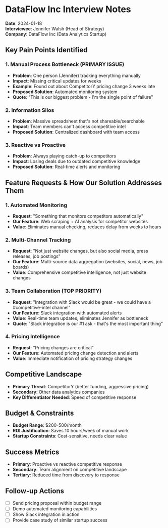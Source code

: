 # DataFlow Inc Interview Notes
**Date**: 2024-01-18  
**Interviewee**: Jennifer Walsh (Head of Strategy)  
**Company**: DataFlow Inc (Data Analytics Startup)

## Key Pain Points Identified

### 1. Manual Process Bottleneck (PRIMARY ISSUE)
- **Problem**: One person (Jennifer) tracking everything manually
- **Impact**: Missing critical updates for weeks
- **Example**: Found out about CompetitorY pricing change 3 weeks late
- **Proposed Solution**: Automated monitoring system
- **Quote**: "This is our biggest problem - I'm the single point of failure"

### 2. Information Silos
- **Problem**: Massive spreadsheet that's not shareable/searchable
- **Impact**: Team members can't access competitive intel
- **Proposed Solution**: Centralized dashboard with team access

### 3. Reactive vs Proactive
- **Problem**: Always playing catch-up to competitors
- **Impact**: Losing deals due to outdated competitive knowledge
- **Proposed Solution**: Real-time alerts and monitoring

## Feature Requests & How Our Solution Addresses Them

### 1. Automated Monitoring
- **Request**: "Something that monitors competitors automatically"
- **Our Feature**: Web scraping + AI analysis for competitor websites
- **Value**: Eliminates manual checking, reduces delay from weeks to hours

### 2. Multi-Channel Tracking
- **Request**: "Not just website changes, but also social media, press releases, job postings"
- **Our Feature**: Multi-source data aggregation (websites, social, news, job boards)
- **Value**: Comprehensive competitive intelligence, not just website changes

### 3. Team Collaboration (TOP PRIORITY)
- **Request**: "Integration with Slack would be great - we could have a #competitive-intel channel"
- **Our Feature**: Slack integration with automated alerts
- **Value**: Real-time team updates, eliminates Jennifer as bottleneck
- **Quote**: "Slack integration is our #1 ask - that's the most important thing"

### 4. Pricing Intelligence
- **Request**: "Pricing changes are critical"
- **Our Feature**: Automated pricing change detection and alerts
- **Value**: Immediate notification of pricing strategy changes

## Competitive Landscape
- **Primary Threat**: CompetitorY (better funding, aggressive pricing)
- **Secondary**: Other data analytics companies
- **Key Differentiator Needed**: Speed of competitive response

## Budget & Constraints
- **Budget Range**: $200-500/month
- **ROI Justification**: Saves 10 hours/week of manual work
- **Startup Constraints**: Cost-sensitive, needs clear value

## Success Metrics
- **Primary**: Proactive vs reactive competitive response
- **Secondary**: Team alignment on competitive landscape
- **Tertiary**: Reduced time from discovery to response

## Follow-up Actions
- [ ] Send pricing proposal within budget range
- [ ] Demo automated monitoring capabilities
- [ ] Show Slack integration in action
- [ ] Provide case study of similar startup success
